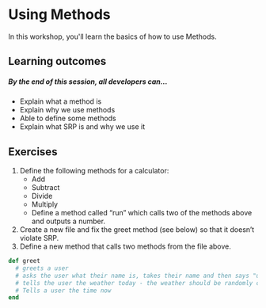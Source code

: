 # Using Methods

In this workshop, you'll learn the basics of how to use Methods.

## Learning outcomes

##### By the end of this session, all developers can...
- Explain what a method is
- Explain why we use methods
- Able to define some methods
- Explain what SRP is and why we use it

## Exercises
1. Define the following methods for a calculator:
    - Add
    - Subtract
    - Divide 
    - Multiply
    - Define a method called “run” which calls two of the methods above and outputs a number. 
2. Create a new file and fix the greet method (see below) so that it doesn’t violate SRP.
3. Define a new method that calls two methods from the file above.

```ruby
def greet
  # greets a user
  # asks the user what their name is, takes their name and then says "user_name, it's lovely to meet you!"	
  # tells the user the weather today - the weather should be randomly chosen and there should be 3 options 
  # Tells a user the time now
end
``` 
